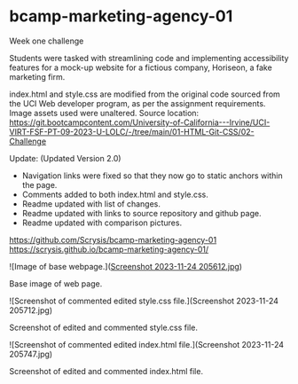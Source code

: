 # bcamp-marketing-agency-01
Week one challenge


Students were tasked with streamlining code and implementing accessibility features for a mock-up website for a fictious company, Horiseon, a fake marketing firm.

index.html and style.css are modified from the original code sourced from the UCI Web developer program, as per the assignment requirements.  Image assets used were unaltered.
Source location: https://git.bootcampcontent.com/University-of-California---Irvine/UCI-VIRT-FSF-PT-09-2023-U-LOLC/-/tree/main/01-HTML-Git-CSS/02-Challenge


Update:
(Updated Version 2.0)
- Navigation links were fixed so that they now go to static anchors within the page.
- Comments added to both index.html and style.css.
- Readme updated with list of changes.
- Readme updated with links to source repository and github page.
- Readme updated with comparison pictures.


https://github.com/Scrysis/bcamp-marketing-agency-01
https://scrysis.github.io/bcamp-marketing-agency-01/


![Image of base webpage.]([Screenshot 2023-11-24 205612.jpg](https://github.com/Scrysis/bcamp-marketing-agency-01/blob/f194b0a9a4fb66acbe5f7e63c9a394910d0682fd/Screenshot%202023-11-24%20205612.jpg))

Base image of web page.

![Screenshot of commented edited style.css file.](Screenshot 2023-11-24 205712.jpg)

Screenshot of edited and commented style.css file.

![Screenshot of commented edited index.html file.](Screenshot 2023-11-24 205747.jpg)

Screenshot of edited and commented index.html file.
